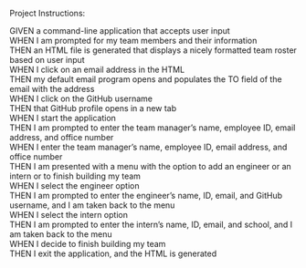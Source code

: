 Project Instructions:

GIVEN a command-line application that accepts user input\
WHEN I am prompted for my team members and their information\
THEN an HTML file is generated that displays a nicely formatted team roster based on user input\
WHEN I click on an email address in the HTML\
THEN my default email program opens and populates the TO field of the email with the address\
WHEN I click on the GitHub username\
THEN that GitHub profile opens in a new tab\
WHEN I start the application\
THEN I am prompted to enter the team manager’s name, employee ID, email address, and office number\
WHEN I enter the team manager’s name, employee ID, email address, and office number\
THEN I am presented with a menu with the option to add an engineer or an intern or to finish building my team\
WHEN I select the engineer option\
THEN I am prompted to enter the engineer’s name, ID, email, and GitHub username, and I am taken back to the menu\
WHEN I select the intern option\
THEN I am prompted to enter the intern’s name, ID, email, and school, and I am taken back to the menu\
WHEN I decide to finish building my team\
THEN I exit the application, and the HTML is generated

